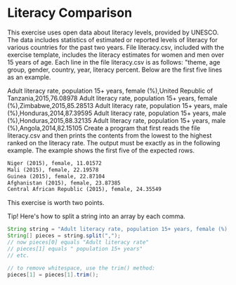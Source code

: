 
# Literacy Comparison

This exercise uses open data about literacy levels, provided by UNESCO. The data includes statistics of estimated or reported levels of literacy for various countries for the past two years. File literacy.csv, included with the exercise template, includes the literacy estimates for women and men over 15 years of age. Each line in the file literacy.csv is as follows: "theme, age group, gender, country, year, literacy percent. Below are the first five lines as an example.

Adult literacy rate, population 15+ years, female (%),United Republic of Tanzania,2015,76.08978
Adult literacy rate, population 15+ years, female (%),Zimbabwe,2015,85.28513
Adult literacy rate, population 15+ years, male (%),Honduras,2014,87.39595
Adult literacy rate, population 15+ years, male (%),Honduras,2015,88.32135
Adult literacy rate, population 15+ years, male (%),Angola,2014,82.15105
Create a program that first reads the file literacy.csv and then prints the contents from the lowest to the highest ranked on the literacy rate. The output must be exactly as in the following example. The example shows the first five of the expected rows.

```markdown
Niger (2015), female, 11.01572
Mali (2015), female, 22.19578
Guinea (2015), female, 22.87104
Afghanistan (2015), female, 23.87385
Central African Republic (2015), female, 24.35549
```

This exercise is worth two points.

Tip! Here's how to split a string into an array by each comma.

```java
String string = "Adult literacy rate, population 15+ years, female (%),Zimbabwe,2015,85.28513";
String[] pieces = string.split(",");
// now pieces[0] equals "Adult literacy rate"
// pieces[1] equals " population 15+ years"
// etc.

// to remove whitespace, use the trim() method:
pieces[1] = pieces[1].trim();
```
